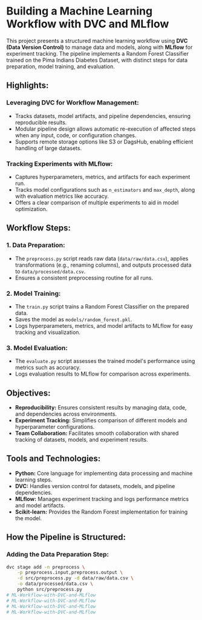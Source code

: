 # Building a Machine Learning Workflow with DVC and MLflow

This project presents a structured machine learning workflow using **DVC (Data Version Control)** to manage data and models, along with **MLflow** for experiment tracking. The pipeline implements a Random Forest Classifier trained on the Pima Indians Diabetes Dataset, with distinct steps for data preparation, model training, and evaluation.

## Highlights:

### Leveraging DVC for Workflow Management:
- Tracks datasets, model artifacts, and pipeline dependencies, ensuring reproducible results.
- Modular pipeline design allows automatic re-execution of affected steps when any input, code, or configuration changes.
- Supports remote storage options like S3 or DagsHub, enabling efficient handling of large datasets.

### Tracking Experiments with MLflow:
- Captures hyperparameters, metrics, and artifacts for each experiment run.
- Tracks model configurations such as `n_estimators` and `max_depth`, along with evaluation metrics like accuracy.
- Offers a clear comparison of multiple experiments to aid in model optimization.

## Workflow Steps:

### 1. Data Preparation:
- The `preprocess.py` script reads raw data (`data/raw/data.csv`), applies transformations (e.g., renaming columns), and outputs processed data to `data/processed/data.csv`.
- Ensures a consistent preprocessing routine for all runs.

### 2. Model Training:
- The `train.py` script trains a Random Forest Classifier on the prepared data.
- Saves the model as `models/random_forest.pkl`.
- Logs hyperparameters, metrics, and model artifacts to MLflow for easy tracking and visualization.

### 3. Model Evaluation:
- The `evaluate.py` script assesses the trained model's performance using metrics such as accuracy.
- Logs evaluation results to MLflow for comparison across experiments.

## Objectives:
- **Reproducibility:** Ensures consistent results by managing data, code, and dependencies across environments.
- **Experiment Tracking:** Simplifies comparison of different models and hyperparameter configurations.
- **Team Collaboration:** Facilitates smooth collaboration with shared tracking of datasets, models, and experiment results.

## Tools and Technologies:
- **Python:** Core language for implementing data processing and machine learning steps.
- **DVC:** Handles version control for datasets, models, and pipeline dependencies.
- **MLflow:** Manages experiment tracking and logs performance metrics and model artifacts.
- **Scikit-learn:** Provides the Random Forest implementation for training the model.

## How the Pipeline is Structured:

### Adding the Data Preparation Step:
```bash
dvc stage add -n preprocess \
    -p preprocess.input,preprocess.output \
    -d src/preprocess.py -d data/raw/data.csv \
    -o data/processed/data.csv \
    python src/preprocess.py
# ML-Workflow-with-DVC-and-MLflow
# ML-Workflow-with-DVC-and-MLflow
# ML-Workflow-with-DVC-and-MLflow
# ML-Workflow-with-DVC-and-MLflow
